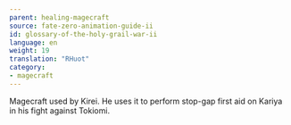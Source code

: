 ```yaml
---
parent: healing-magecraft
source: fate-zero-animation-guide-ii
id: glossary-of-the-holy-grail-war-ii
language: en
weight: 19
translation: "RHuot"
category:
- magecraft
---
```


Magecraft used by Kirei. He uses it to perform stop-gap first aid on Kariya in his fight against Tokiomi.
